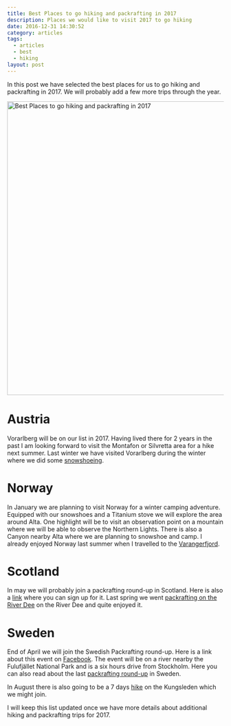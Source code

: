 ```yaml
---
title: Best Places to go hiking and packrafting in 2017
description: Places we would like to visit 2017 to go hiking
date: 2016-12-31 14:30:52
category: articles
tags:
  - articles
  - best
  - hiking
layout: post
---
```

In this post we have selected the best places for us to go hiking and packrafting in 2017. We will probably add a few more trips through the year.

<a data-flickr-embed="true"  href="https://www.flickr.com/photos/90204224@N07/28408870540/in/photolist-KhoTsL-KyaWGy-JLZn9U-KAEbo2-D6WjUR-qUzGQK-Q6U317-rbV4BL-rbRHKM-qfcV5n-KEWijq-KyaX69-KHvJbk-KhoThW-JM6Vqe-KyaX1Q-KHvHM4-KyaWT5-KyaWPC-KyaWAS-qGH8BY-r9HaDW-AqB9ci-APvhWx-rbRFq6-r9HaJL-qUqxwU-rbV6xu-tMS45w-qfcT7K-qUxMti-qUxMCM-qUzFAa-rbV7gy-rbV7GU-rc1CbB-r9Hef3-v6DD8n-q3hwoU-qGQmse-r9HdQA-r9HdZU-qUxN4g-qUxNTH-qUxP2D-qWZDDU-qHtRc2-rc1DjZ-qffws2-qUzE8R" title="Best Places to go hiking and packrafting in 2017"><img src="https://c5.staticflickr.com/8/7737/28408870540_3fd8554e5f_b.jpg" width="1024" height="683" alt="Best Places to go hiking and packrafting in 2017"></a><script async src="//embedr.flickr.com/assets/client-code.js" charset="utf-8"></script>

<!--more-->

# Austria
Vorarlberg will be on our list in 2017. Having lived there for 2 years in the past I am looking forward to visit the Montafon or Silvretta area for a hike next summer. Last winter we have visited Vorarlberg during the winter where we did some [snowshoeing](http://www.hikeventures.com/Testing-MSR-Revo-Ascent-Light-Deploy-T2-Flight-2-Austrian-Alps/).

# Norway
In January we are planning to visit Norway for a winter camping adventure. Equipped with our snowshoes and a Titanium stove we will explore the area around Alta. One highlight will be to visit an observation point on a mountain where we will be able to observe the Northern Lights. There is also a Canyon nearby Alta where we are planning to snowshoe and camp. I already enjoyed Norway last summer when I travelled to the [Varangerfjord](http://www.hikeventures.com/Finnmark/).

# Scotland
In may we will probably join a packrafting round-up in Scotland. Here is also a [link](https://www.facebook.com/events/140680829718198/) where you can sign up for it. Last spring we went [packrafting on the River Dee](http://www.hikeventures.com/Packrafting-River-Dee-Scotland-1/) on the River Dee and quite enjoyed it.

# Sweden
End of April we will join the Swedish Packrafting round-up. Here is a link about this event on [Facebook](https://www.facebook.com/groups/445731775597846/). The event will be on a river nearby the Fulufjället National Park and is a six hours drive from Stockholm. Here you can also read about the last [packrafting round-up](http://www.hikeventures.com/Swedish-Packrafting-Round-Up-2016/) in Sweden.

In August there is also going to be a 7 days [hike](https://www.facebook.com/events/857479497686986/) on the Kungsleden which we might join.

I will keep this list updated once we have more details about additional hiking and packrafting trips for 2017.

